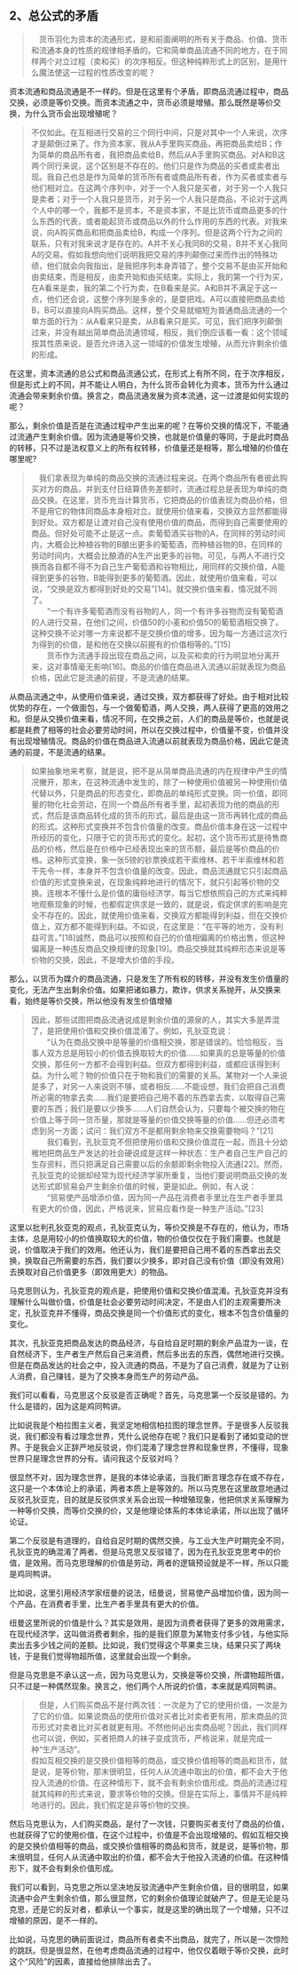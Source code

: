 <h2>2、总公式的矛盾</h2><blockquote data-pid="QDUVU6IH">　货币羽化为资本的流通形式，是和前面阐明的所有关于商品、价值、货币和流通本身的性质的规律相矛盾的。它和简单商品流通不同的地方，在于同样两个对立过程（卖和买）的次序相反。但这种纯粹形式上的区别，是用什么魔法使这一过程的性质改变的呢？</blockquote><p data-pid="rsc0LxRk">资本流通和商品流通是不一样的。但是在这里有个矛盾，即商品流通过程中，商品交换，必须是等价交换。而资本流通之中，货币必须是增殖。那么既然是等价交换，为什么货币会出现增殖呢？</p><blockquote data-pid="IfqvolmA">不仅如此。在互相进行交易的三个同行中间，只是对其中一个人来说，次序才是颠倒过来了。作为资本家，我从A手里购买商品，再把商品卖给B；作为简单的商品所有者，我把商品卖给B，然后从A手里购买商品。对A和B这两个同行来说，这个区别是不存在的。他们只是作为商品的买者或卖者出现。我自己也总是作为简单的货币所有者或商品所有者，作为买者或卖者与他们相对立。在这两个序列中，对于一个人我只是买者，对于另一个人我只是卖者；对于一个人我只是货币，对于另一个人我只是商品，不论对于这两个人中的哪一个，我都不是资本，不是资本家，不是比货币或商品更多的什么东西的代表，或者能起货币或商品以外的什么作用的东西的代表。对我来说，向A购买商品和把商品卖给B，构成一个序列。但是这两个行为之间的联系，只有对我来说才是存在的。A并不关心我同B的交易，B并不关心我同A的交易。假如我想向他们说明我把交易的序列颠倒过来而作出的特殊功绩，他们就会向我指出，是我把序列本身弄错了，整个交易不是由买开始和由卖结束，而是相反，由卖开始和由买结束。实际上，我的第一个行为买，在A看来是卖，我的第二个行为卖，在B看来是买。A和B并不满足于这一点，他们还会说，这整个序列是多余的，是耍把戏。A可以直接把商品卖给B，B可以直接向A购买商品。这样，整个交易就缩短为普通商品流通的一个单方面的行为：从A看来只是卖，从B看来只是买。可见，我们把序列颠倒过来，并没有越出简单商品流通领域，相反，我们倒应该看一看：这个领域按其性质来说，是否允许进入这一领域的价值发生增殖，从而允许剩余价值的形成。</blockquote><p data-pid="u8sLLzVr">在这里，资本流通的总公式和商品流通公式，在形式上有所不同，在于次序相反，但是形式上的不同，并不能让人明白，为什么货币会转化为资本，货币为什么通过流通会带来剩余价值。换言之，商品流通发展为资本流通，这一过渡是如何实现的呢？</p><p data-pid="R37UXSVD">那么，剩余价值是否是在流通过程中产生出来的呢？在等价交换的情况下，不能通过流通产生剩余价值。因为流通是等价交换，也就是价值量的等同，于是此时商品的转移，只不过是法权意义上的所有权转移，价值量还是相等，那么增殖的价值在哪里呢?</p><blockquote data-pid="pLMuHUXY">　我们拿表现为单纯的商品交换的流通过程来说。在两个商品所有者彼此购买对方的商品，并到支付日结算债务差额时，流通过程总是表现为单纯的商品交换。在这里，货币充当计算货币，它把商品的价值表现为商品价格，但不是用它的物体同商品本身相对立。就使用价值来看，交换双方显然都能得到好处。双方都是让渡对自己没有使用价值的商品，而得到自己需要使用的商品。但好处可能不止是这一点。卖葡萄酒买谷物的A，在同样的劳动时间内，大概会比种植谷物的B酿出更多的葡萄酒，而种植谷物的B，在同样的劳动时间内，大概会比酿酒的A生产出更多的谷物。可见，与两人不进行交换而各自都不得不为自己生产葡萄酒和谷物相比，用同样的交换价值，A能得到更多的谷物，B能得到更多的葡萄酒。因此，就使用价值来看，可以说，“交换是双方都得到好处的交易”[14]。就交换价值来看，情况就不同了。<br>　　“一个有许多葡萄酒而没有谷物的人，同一个有许多谷物而没有葡萄酒的人进行交易，在他们之间，价值50的小麦和价值50的葡萄酒相交换了。这种交换不论对哪一方来说都不是交换价值的增多，因为每一方通过这次行为得到的价值，是和他在交换以前握有的价值相等的。”[15]<br>　　货币作为流通手段出现在商品之间，以及买和卖的行为明显地分离开来，这对事情毫无影响[16]。商品的价值在商品进入流通以前就表现为商品价格，因此它是流通的前提，不是流通的结果。</blockquote><p data-pid="yNd9AcSL">从商品流通之中，从使用价值来说，通过交换，双方都获得了好处。由于相对比较优势的存在，一个做面包，与一个做葡萄酒，两人交换，两人获得了更高的效用之和。但是从交换价值来看，情况不同，在交换之前，人们的商品是等价，也就是说都是耗费了相等的社会必要劳动时间，所以在交换过程中，价值量不变，价值并没有出现增殖情况。商品的价值在商品进入流通以前就表现为商品价格，因此它是流通的前提，不是流通的结果。</p><blockquote data-pid="O7hOgRIL">如果抽象地来考察，就是说，把不是从简单商品流通的内在规律中产生的情况撇开，那末，在这种流通中发生的，除了一种使用价值被另一种使用价值代替以外，只是商品的形态变化，即商品的单纯形式变换。同一价值，即同量的物化社会劳动，在同一个商品所有者手里，起初表现为他的商品的形式，然后是该商品转化成的货币的形式，最后是由这一货币再转化成的商品的形式。这种形式变换并不包含价值量的改变。商品价值本身在这一过程中所经历的变化，只限于它的货币形式的变化。起初，这个货币形式是待售商品的价格，然后是在价格中已经表现出来的货币额，最后是等价商品的价格。这种形式变换，象一张5镑的钞票换成若干索维林、若干半索维林和若干先令一样，本身并不包含价值量的改变。因此，商品流通就它只引起商品价值的形式变换来说，在现象纯粹地进行的情况下，就只引起等价物的交换。连根本不懂什么是价值的庸俗经济学，每当它想依照自己的方式来纯粹地观察现象的时候，也都假定供求是一致的，就是说，假定供求的影响是完全不存在的。因此，就使用价值来看，交换双方都能得到利益，但在交换价值上，双方都不能得到利益。不如说，在这里是：“在平等的地方，没有利益可言。”[18]诚然，商品可以按照和自己的价值相偏离的价格出售，但这种偏离是一种违反商品交换规律的现象[19]。商品交换就其纯粹形态来说是等价物的交换，因此，不是增大价值的手段。</blockquote><p data-pid="AIJEmcPW">那么，以货币为媒介的商品流通，只是发生了所有权的转移，并没有发生价值量的变化，无法产生出剩余价值。如果把诸如暴力，欺诈，供求关系抛开，从交换来看，始终是等价交换，所以他没有发生价值增殖</p><blockquote data-pid="SBwaaS33">因此，那些试图把商品流通说成是剩余价值的源泉的人，其实大多是弄混了，是把使用价值和交换价值混淆了。例如，孔狄亚克说：<br>　　“认为在商品交换中是等量的价值相交换，那是错误的。恰恰相反，当事人双方总是用较小的价值去换取较大的价值……如果真的总是等量的价值交换，那任何一方都不会得到利益。但双方都得到利益，或都应该得到利益。为什么呢？物的价值只在于物和我们的需要的关系。某物对一个人来说是多了，对另一人来说则不够，或者相反……不能设想，我们会把自己消费所必需的物拿去卖……我们是要把自己用不着的东西拿去卖，以取得自己需要的东西；我们是要以少换多……人们自然会认为，只要每个被交换的物在价值上等于同一货币量，那就是等量的价值交换等量的价值……但还必须考虑到另一方面；试问：我们双方不是都用剩余物来交换需要物吗？”[21]<br>　　我们看到，孔狄亚克不但把使用价值和交换价值混在一起，而且十分幼稚地把商品生产发达的社会硬说成是这样一种状态：生产者自己生产自己的生存资料，而只把满足自己需要以后的余额即剩余物投入流通[22]。然而，孔狄亚克的论据却经常为现代经济学家所重复，当他们要说明商品交换的发达形式即贸易会产生剩余价值的时候，更是如此。例如，有人说：<br>　　“贸易使产品增添价值，因为同一产品在消费者手里比在生产者手里具有更大的价值，因此，严格说来，贸易应看作是一种生产活动。”[23]</blockquote><p data-pid="htBveFv8">这里以批判孔狄亚克的观点，孔狄亚克认为，等价交换是不存在的，他认为，市场主体，总是用较小的价值换取较大的价值，物的价值仅仅在于我们需要。也就是说，价值取决于我们的效用。他还认为，我们是要把自己用不着的东西拿出去交换，换取自己所需要的东西，我们要以少换多，即对自己没有价值（即没有效用）去换取对自己价值更多（即效用更大）的物品。</p><p data-pid="sNEiw0zg">马克思则认为，孔狄亚克的观点是，把使用价值和交换价值混淆。孔狄亚克并没有理解什么叫做价值，价值是社会必要劳动时间决定，不是由人们的主观需要所决定，孔狄亚克并不懂得，商品交换是同一个价值形式的变化，根本不包含价值量的变化。</p><p data-pid="PVdqjAcn">其次，孔狄亚克把商品发达的商品经济，与自给自足时期的剩余产品混为一谈，在自然经济下，生产者生产然后自己来消费，然后多出去的东西，偶然地进行交换。但是在商品发达的社会之中，投入流通的商品，不是为了自己消费，就是为了让别人消费，自己赚钱，是为了交换本身而生产的劳动产品。</p><p data-pid="xp2jW_F0">我们可以看看，马克思这个反驳是否正确呢？首先，马克思第一个反驳是错的。为什么是错的，因为这是鸡同鸭讲。</p><p data-pid="-gpv7c5Z">比如说我是个柏拉图主义者，我坚定地相信柏拉图的理念世界。于是很多人反驳我说，我们都没有看过理念世界，凭什么说他存在呢？我们只是看到了诸如变动的世界。于是我会义正辞严地反驳说，你们混淆了理念世界和现象世界，不懂得，现象世界只是理念世界的分有。请问我这个反驳对吗？</p><p data-pid="K57gZlQ_">很显然不对，因为理念世界，是我的本体论承诺，当我们断言理念存在或不存在，这只是一个本体论上的承诺，两者本质上是等效的。所以马克思在这里故意地通过反驳孔狄亚克，目的就是反驳供求关系会出现一种增殖现象，他把供求关系理解为一种等价交换，而等价交换的价，又是他理论体系的本体论承诺，所以出现了循环论证。</p><p data-pid="SnfwtdcK">第二个反驳是有道理的，自给自足时期的偶然交换，与工业大生产时期完全不同，孔狄亚克的确混淆了两者。但是马克思又反驳错了，因为在孔狄亚克思考中的价值，是效用。而马克思理解的价值是劳动，两者的逻辑预设就是不一样，所以只能是鸡同鸭讲。</p><p data-pid="LkyDy0vg">比如说，这里引用经济学家纽曼的说法，纽曼说，贸易使产品增加价值，因为同一个产品，在消费者手里，比生产者手里具有更大的价值。</p><p data-pid="ozwsUQtK">纽曼这里所说的价值是什么？其实是效用，是因为消费者获得了更多的效用需求，在现代经济学，这叫做消费者剩余，指的是我们原意为某物支付多少钱，与他实际卖出去多少钱之间的差额。比如说，我们觉得这个苹果卖三块，结果只买了两块钱，于是我们觉得物超所值，这里就会出现一个剩余。</p><p data-pid="zpOK8WcI">但是马克思是不承认这一点，因为马克思认为，交换是等价交换，所谓物超所值，只不过是一种偶然现象。换言之，他们两个人所说的价值，本来就是鸡同鸭讲。</p><blockquote data-pid="5Tap4VCo">　但是，人们购买商品不是付两次钱：一次是为了它的使用价值，一次是为了它的价值。如果说商品的使用价值对买者比对卖者更有用，那末商品的货币形式对卖者比对买者就更有用。不然他何必出卖商品呢？因此，我们同样也可以说，例如，买者把商人的袜子变成货币，严格说来，就是完成一种“生产活动”。<br>假如互相交换的是交换价值相等的商品，或交换价值相等的商品和货币，就是说，是等价物，那末很明显，任何人从流通中取出的价值，都不会大于他投入流通的价值。在这种情形下，就不会有剩余价值形成。商品的流通过程就其纯粹的形式来说，要求等价物的交换。但是在实际上，事情并不是纯粹地进行的。因此，我们假定是非等价物的交换。</blockquote><p data-pid="GU8lCWdm">然后马克思认为，人们购买商品，是付了一次钱，只要购买者支付了商品的价值，也就获得了它的使用价值，在这个过程中，价值是不会出现增殖的。假如互相交换的是交换价值相等的商品，或交换价值相等的商品和货币，就是说，是等价物，那末很明显，任何人从流通中取出的价值，都不会大于他投入流通的价值。在这种情形下，就不会有剩余价值形成。</p><p data-pid="cQLT_Ml0">我们可以看到，马克思之所以坚决地反驳流通中产生剩余价值，目的很明显，如果流通中会产生剩余价值，那么很显然，它的剩余价值理论就破产了。但是无论是马克思，还是它的反对者，都承认一个事实，就是这里的确出现了一个增殖，只不过增殖的原因，是不一样的。</p><p data-pid="oiN-sB04">比如说，马克思的确前面说过，商品所有者卖不出商品，就完了，所以是一次惊险的跳跃。但是很显然，在他考虑商品流通的过程中，他仅仅着眼于等价交换，此时这个“风险”的因素，直接给他排除出去了。</p><p></p>